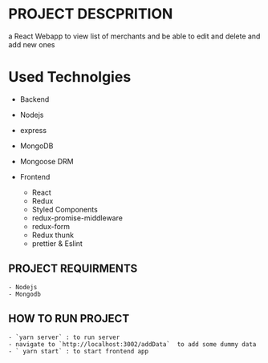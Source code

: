 # PROJECT DESCPRITION

a React Webapp to view list of merchants and be able to edit and delete and add new ones

# Used Technolgies

- Backend
 - Nodejs
 - express
 - MongoDB
 - Mongoose DRM

- Frontend
  - React
  - Redux
  - Styled Components
  - redux-promise-middleware
  - redux-form
  - Redux thunk
  - prettier & Eslint

## PROJECT REQUIRMENTS

    - Nodejs
    - Mongodb

## HOW TO RUN PROJECT

    - `yarn server` : to run server
    - navigate to `http://localhost:3002/addData`  to add some dummy data
    - ` yarn start` : to start frontend app
